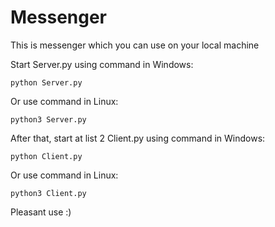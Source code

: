 Messenger
=========

This is messenger which you can use on your local machine


Start Server.py using command in Windows:

    python Server.py

Or use command in Linux:

    python3 Server.py
    
After that, start at list 2 Client.py using command in Windows:

    python Client.py
    
Or use command in Linux:

    python3 Client.py
    
Pleasant use :)
